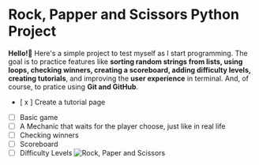 # Rock, Papper and Scissors Python Project
**Hello!👋** Here's a simple project to test myself as I start programming. The goal is to practice features like **sorting random strings from lists, using loops, checking winners, creating a scoreboard, adding difficulty levels, creating tutorials**, and improving the **user experience** in terminal. And, of course, to pratice using **Git and GitHub**. 
- [ x ] Create a tutorial page
- [ ] Basic game
- [ ] A Mechanic that waits for the player choose, just like in real life
- [ ] Checking winners
- [ ] Scoreboard
- [ ] Difficulty Levels
![Rock, Paper and Scissors](https://media2.dev.to/dynamic/image/width=1600,height=900,fit=cover,gravity=auto,format=auto/https%3A%2F%2Fthepracticaldev.s3.amazonaws.com%2Fi%2Fvg6mmkv6hipscpi7pl0h.png)